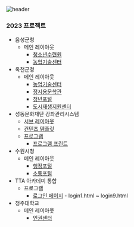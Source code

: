 ![header](https://capsule-render.vercel.app/api?type=waving&color=30:bb99ff,76:eeaaff&height=200&section=header&text=Project%20info&fontSize=60&fontAlignY=40&stroke=eeaaff&animation=fadeIn)

### 2023 프로젝트
+ 음성군청
  + 메인 레이아웃
    + [청소년수련원](https://kkamang9.github.io/project/2023Eumseong/site/yh/main.html)
    + [농업기술센터](https://kkamang9.github.io/project/2023Eumseong/site/esatc/main.html)
+ 옥천군청
  + 메인 레이아웃
    + [농업기술센터](https://kkamang9.github.io/project/2023Okchun/site/agri/main.html)
    + [정지용문학관](https://kkamang9.github.io/project/2023Okchun/site/jiyong/main.html)
    + [청년포털](https://kkamang9.github.io/project/2023Okchun/site/young/main.html)
    + [도시재생지원센터](https://kkamang9.github.io/project/2023Okchun/site/urban/main.html)
+ 성동문화재단 강좌관리시스템
  + [서브 레이아웃](https://kkamang9.github.io/project/2023Sungdong/site/sdfac/sub.html)
  + [컨텐츠 템플릿](https://kkamang9.github.io/project/2023Sungdong/site/sdfac/template.html)
  + [프로그램](https://kkamang9.github.io/project/2023Sungdong/site/sdfac/program.html)
    + [프로그램 프린트](https://kkamang9.github.io/project/2023Sungdong/site/sdfac/program_print.html)
+ 수원시청
  + 메인 레이아웃
    + [행정포털](https://kkamang9.github.io/project/2023Suwon/hangjung_2023/main.html)
    + [소통포털](https://kkamang9.github.io/project/2023Suwon/sotong_2023/main.html)
+ TTA 아카데미 통합
  + 프로그램
    + [로그인 페이지](https://kkamang9.github.io/project/2023TTALogin/login1.html) - login1.html ~ login9.html
+ 청주대학교
  + 메인 레이아웃
    + [인권센터](https://kkamang9.github.io/project/2023ChungjuUniversity/site/HumanRightsCenter/main.html)